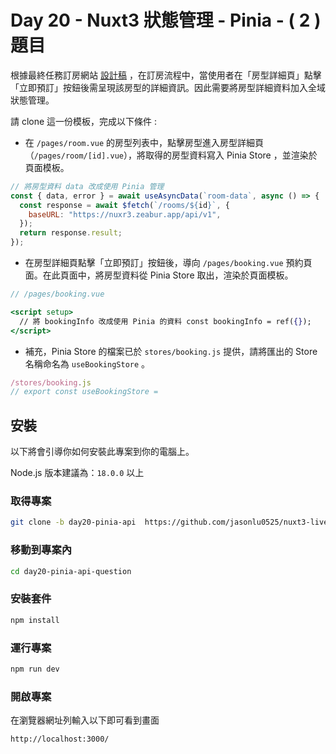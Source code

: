 # Day 20 - Nuxt3 狀態管理 - Pinia - ( 2 ) 題目

根據最終任務訂房網站 [設計稿](https://www.figma.com/design/6pTFrdb5a1lYKmMnFeT5Mf/%E5%85%AD%E8%A7%92-Project-%2F-%E9%85%92%E5%BA%97%E8%A8%82%E6%88%BF%E7%B6%B2%E7%AB%99?t=wmvFC4GdPPgblvwT-0) ，在訂房流程中，當使用者在「房型詳細頁」點擊「立即預訂」按鈕後需呈現該房型的詳細資訊。因此需要將房型詳細資料加入全域狀態管理。

請 clone 這一份模板，完成以下條件 :

- 在 `/pages/room.vue` 的房型列表中，點擊房型進入房型詳細頁（`/pages/room/[id].vue`），將取得的房型資料寫入 Pinia Store ，並渲染於頁面模板。

```jsx
// 將房型資料 data 改成使用 Pinia 管理
const { data, error } = await useAsyncData(`room-data`, async () => {
  const response = await $fetch(`/rooms/${id}`, {
    baseURL: "https://nuxr3.zeabur.app/api/v1",
  });
  return response.result;
});
```

- 在房型詳細頁點擊「立即預訂」按鈕後，導向 `/pages/booking.vue` 預約頁面。在此頁面中，將房型資料從 Pinia Store 取出，渲染於頁面模板。

```jsx
// /pages/booking.vue

<script setup>
  // 將 bookingInfo 改成使用 Pinia 的資料 const bookingInfo = ref({});
</script>
```

- 補充，Pinia Store 的檔案已於 `stores/booking.js` 提供，請將匯出的 Store 名稱命名為 `useBookingStore` 。

```jsx
/stores/booking.js
// export const useBookingStore =
```

## 安裝

以下將會引導你如何安裝此專案到你的電腦上。

Node.js 版本建議為：`18.0.0` 以上

### 取得專案

```bash
git clone -b day20-pinia-api  https://github.com/jasonlu0525/nuxt3-live-question.git day20-pinia-api-question
```

### 移動到專案內

```bash
cd day20-pinia-api-question
```

### 安裝套件

```bash
npm install
```

### 運行專案

```bash
npm run dev
```

### 開啟專案

在瀏覽器網址列輸入以下即可看到畫面

```bash
http://localhost:3000/
```
